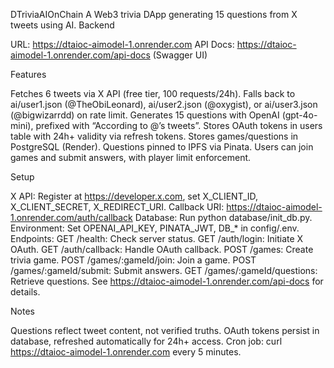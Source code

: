 DTriviaAIOnChain
A Web3 trivia DApp generating 15 questions from X tweets using AI.
Backend

URL: https://dtaioc-aimodel-1.onrender.com
API Docs: https://dtaioc-aimodel-1.onrender.com/api-docs (Swagger UI)

Features

Fetches 6 tweets via X API (free tier, 100 requests/24h).
Falls back to ai/user1.json (@TheObiLeonard), ai/user2.json (@oxygist), or ai/user3.json (@bigwizarrdd) on rate limit.
Generates 15 questions with OpenAI (gpt-4o-mini), prefixed with “According to @’s tweets”.
Stores OAuth tokens in users table with 24h+ validity via refresh tokens.
Stores games/questions in PostgreSQL (Render).
Questions pinned to IPFS via Pinata.
Users can join games and submit answers, with player limit enforcement.

Setup

X API: Register at https://developer.x.com, set X_CLIENT_ID, X_CLIENT_SECRET, X_REDIRECT_URI.
Callback URI: https://dtaioc-aimodel-1.onrender.com/auth/callback
Database: Run python database/init_db.py.
Environment: Set OPENAI_API_KEY, PINATA_JWT, DB_* in config/.env.
Endpoints:
GET /health: Check server status.
GET /auth/login: Initiate X OAuth.
GET /auth/callback: Handle OAuth callback.
POST /games: Create trivia game.
POST /games/:gameId/join: Join a game.
POST /games/:gameId/submit: Submit answers.
GET /games/:gameId/questions: Retrieve questions.
See https://dtaioc-aimodel-1.onrender.com/api-docs for details.



Notes

Questions reflect tweet content, not verified truths.
OAuth tokens persist in database, refreshed automatically for 24h+ access.
Cron job: curl https://dtaioc-aimodel-1.onrender.com every 5 minutes.

